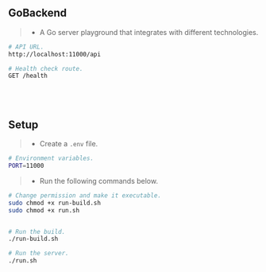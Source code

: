 ## GoBackend

> - A Go server playground that integrates with different technologies.

```bash
# API URL.
http://localhost:11000/api

# Health check route.
GET /health
```

<br />
<br />



## Setup

> - Create a `.env` file.

```sh
# Environment variables.
PORT=11000
```

> - Run the following commands below.

```bash
# Change permission and make it executable.
sudo chmod +x run-build.sh
sudo chmod +x run.sh


# Run the build.
./run-build.sh

# Run the server.
./run.sh
```
